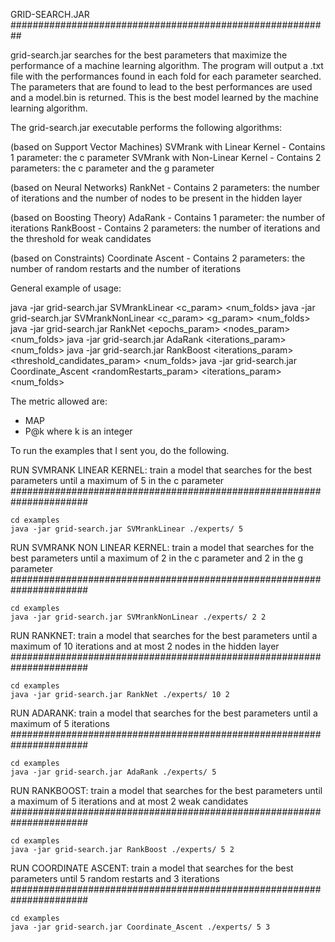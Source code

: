 GRID-SEARCH.JAR
##########################################################

grid-search.jar searches for the best parameters that maximize the performance of a machine learning algorithm. 
The program will output a .txt file with the performances found in each fold for each parameter searched.
The parameters that are found to lead to the best performances are used and a model.bin is returned. This is the best model
learned by the machine learning algorithm.

The grid-search.jar executable performs the following algorithms:

(based on Support Vector Machines)
SVMrank with Linear Kernel - Contains 1 parameter: the c parameter
SVMrank with Non-Linear Kernel - Contains 2 parameters: the c parameter and the g parameter

(based on Neural Networks)
RankNet - Contains 2 parameters: the number of iterations and the number of nodes to be present in the hidden layer

(based on Boosting Theory)
AdaRank - Contains 1 parameter: the number of iterations
RankBoost - Contains 2 parameters: the number of iterations and the threshold for weak candidates

(based on Constraints)
Coordinate Ascent - Contains 2 parameters: the number of random restarts and the number of iterations

General example of usage:

java -jar grid-search.jar SVMrankLinear <path> <c_param> <metric> <num_folds>
java -jar grid-search.jar SVMrankNonLinear <path> <c_param> <g_param> <metric> <num_folds>
java -jar grid-search.jar RankNet <path> <epochs_param> <nodes_param> <metric> <num_folds>
java -jar grid-search.jar AdaRank <path> <iterations_param> <metric> <num_folds>
java -jar grid-search.jar RankBoost <path> <iterations_param> <threshold_candidates_param> <metric> <num_folds>
java -jar grid-search.jar Coordinate_Ascent <path> <randomRestarts_param> <iterations_param> <metric> <num_folds>

The metric allowed are:
- MAP
- P@k where k is an integer

To run the examples that I sent you, do the following.

RUN SVMRANK LINEAR KERNEL: train a model that searches for the best parameters until a maximum of 5 in the c parameter
######################################################################

	cd examples
 	java -jar grid-search.jar SVMrankLinear ./experts/ 5 

RUN SVMRANK NON LINEAR KERNEL: train a model that searches for the best parameters until a maximum of 2 in the c parameter and 2 in the g parameter
######################################################################

	cd examples
 	java -jar grid-search.jar SVMrankNonLinear ./experts/ 2 2

RUN RANKNET: train a model that searches for the best parameters until a maximum of 10 iterations and at most 2 nodes in the hidden layer
######################################################################

	cd examples
	java -jar grid-search.jar RankNet ./experts/ 10 2

RUN ADARANK: train a model that searches for the best parameters until a maximum of 5 iterations
######################################################################

	cd examples
	java -jar grid-search.jar AdaRank ./experts/ 5

RUN RANKBOOST: train a model that searches for the best parameters until a maximum of 5 iterations and at most 2 weak candidates 
######################################################################

	cd examples
	java -jar grid-search.jar RankBoost ./experts/ 5 2

RUN COORDINATE ASCENT: train a model that searches for the best parameters until 5 random restarts and 3 iterations
######################################################################

	cd examples
	java -jar grid-search.jar Coordinate_Ascent ./experts/ 5 3

